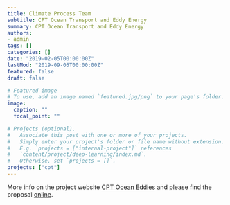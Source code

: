 ```yaml
---
title: Climate Process Team
subtitle: CPT Ocean Transport and Eddy Energy
summary: CPT Ocean Transport and Eddy Energy
authors:
- admin
tags: []
categories: []
date: "2019-02-05T00:00:00Z"
lastMod: "2019-09-05T00:00:00Z"
featured: false
draft: false

# Featured image
# To use, add an image named `featured.jpg/png` to your page's folder. 
image:
  caption: ""
  focal_point: ""

# Projects (optional).
#   Associate this post with one or more of your projects.
#   Simply enter your project's folder or file name without extension.
#   E.g. `projects = ["internal-project"]` references 
#   `content/project/deep-learning/index.md`.
#   Otherwise, set `projects = []`.
projects: ["cpt"]
---
```


More info on the project website [CPT Ocean Eddies](https://ocean-eddy-cpt.github.io/index.html)
and please find the proposal [online](https://figshare.com/articles/Proposal/10105922).
